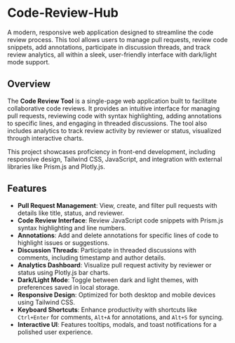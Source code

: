 # Code-Review-Hub

A modern, responsive web application designed to streamline the code review process. This tool allows users to manage pull requests, review code snippets, add annotations, participate in discussion threads, and track review analytics, all within a sleek, user-friendly interface with dark/light mode support.

## Overview
The **Code Review Tool** is a single-page web application built to facilitate collaborative code reviews. It provides an intuitive interface for managing pull requests, reviewing code with syntax highlighting, adding annotations to specific lines, and engaging in threaded discussions. The tool also includes analytics to track review activity by reviewer or status, visualized through interactive charts.

This project showcases proficiency in front-end development, including responsive design, Tailwind CSS, JavaScript, and integration with external libraries like Prism.js and Plotly.js.

## Features
- **Pull Request Management**: View, create, and filter pull requests with details like title, status, and reviewer.
- **Code Review Interface**: Review JavaScript code snippets with Prism.js syntax highlighting and line numbers.
- **Annotations**: Add and delete annotations for specific lines of code to highlight issues or suggestions.
- **Discussion Threads**: Participate in threaded discussions with comments, including timestamp and author details.
- **Analytics Dashboard**: Visualize pull request activity by reviewer or status using Plotly.js bar charts.
- **Dark/Light Mode**: Toggle between dark and light themes, with preferences saved in local storage.
- **Responsive Design**: Optimized for both desktop and mobile devices using Tailwind CSS.
- **Keyboard Shortcuts**: Enhance productivity with shortcuts like `Ctrl+Enter` for comments, `Alt+A` for annotations, and `Alt+S` for syncing.
- **Interactive UI**: Features tooltips, modals, and toast notifications for a polished user experience.
